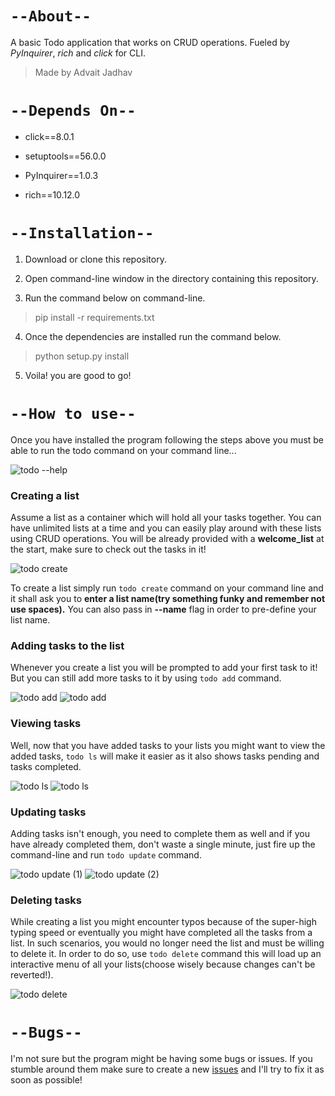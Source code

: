 # ``--About--``

A basic Todo application that works on CRUD operations. Fueled by *PyInquirer*, *rich* and *click* for CLI.

> Made by Advait Jadhav

  

# ``--Depends On--``

- click==8.0.1

- setuptools==56.0.0

- PyInquirer==1.0.3

- rich==10.12.0

  

# ``--Installation--``

1. Download or clone this repository.

2. Open command-line window in the directory containing this repository.

3. Run the command below on command-line.

> pip install -r requirements.txt

4. Once the dependencies are installed run the command below.

> python setup.py install

5. Voila! you are good to go!

  

# ``--How to use--``

Once you have installed the program following the steps above you must be able to run the todo command on your command line...

![todo --help](https://user-images.githubusercontent.com/76993204/137257090-22533ec0-15a7-4d25-a3eb-be3eccd8b5b9.png)

### Creating a list

Assume a list as a container which will hold all your tasks together. You can have unlimited lists at a time and you can easily play around with these lists using CRUD operations. You will be already provided with a **welcome_list** at the start, make sure to check out the tasks in it!

![todo create](https://user-images.githubusercontent.com/76993204/137257151-10bb5bd1-5c76-420a-9ac0-a77ca71c6bf9.png)  

To create a list simply run `todo create` command on your command line and it shall ask you to **enter a list name(try something funky and remember not use spaces).** You can also pass in **--name** flag in order to pre-define your list name.  

### Adding tasks to the list

Whenever you create a list you will be prompted to add your first task to it! But you can still add more tasks to it by using `todo add` command.

![todo add](https://user-images.githubusercontent.com/76993204/137257224-b5be5256-f9a8-44b9-a791-6d467566dd90.png)
![todo add](https://user-images.githubusercontent.com/76993204/137257219-b54aa804-764c-42af-acb0-93567d86d39d.png)


### Viewing tasks

Well, now that you have added tasks to your lists you might want to view the added tasks, `todo ls` will make it easier as it also shows tasks pending and tasks completed.

![todo ls](https://user-images.githubusercontent.com/76993204/137257344-56642367-c9e6-4f45-b393-e694743a1619.png)
![todo ls](https://user-images.githubusercontent.com/76993204/137257341-1fef117f-3d28-4ea7-875e-9ad21bd61b1e.png)

### Updating tasks

Adding tasks isn't enough, you need to complete them as well and if you have already completed them, don't waste a single minute, just fire up the command-line and run `todo update` command.

![todo update (1)](https://user-images.githubusercontent.com/76993204/137257467-a9d7260f-15f8-4dec-b9ab-c7327126cb3b.png)
![todo update (2)](https://user-images.githubusercontent.com/76993204/137257469-fe4bf58f-4bb9-4f0e-aa7a-0ecc8138201a.png)

### Deleting tasks

While creating a list you might encounter typos because of the super-high typing speed or eventually you might have completed all the tasks from a list. In such scenarios, you would no longer need the list and must be willing to delete it. In order to do so, use `todo delete` command this will load up an interactive menu of all your lists(choose wisely because changes can't be reverted!).

![todo delete](https://user-images.githubusercontent.com/76993204/137257568-9c17460a-94eb-47d2-8d41-d8c0a251a0ea.png)

# `--Bugs--`

I'm not sure but the program might be having some bugs or issues. If you stumble around them make sure to create a new [issues](https://github.com/advaitjadhav/Todo-CLI/issues) and I'll try to fix it as soon as possible!
